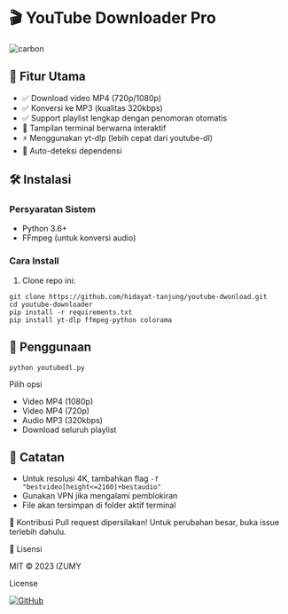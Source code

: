# 🎬 YouTube Downloader Pro
![carbon](https://github.com/user-attachments/assets/d49c1a6e-e8a7-470e-aac5-91eef25785e8)

## 🌟 Fitur Utama
- ✅ Download video MP4 (720p/1080p)
- ✅ Konversi ke MP3 (kualitas 320kbps)
- ✅ Support playlist lengkap dengan penomoran otomatis
- 🎨 Tampilan terminal berwarna interaktif
- ⚡ Menggunakan yt-dlp (lebih cepat dari youtube-dl)
- 📁 Auto-deteksi dependensi

## 🛠 Instalasi

### Persyaratan Sistem
- Python 3.6+
- FFmpeg (untuk konversi audio)

### Cara Install
1. Clone repo ini:
```console
git clone https://github.com/hidayat-tanjung/youtube-dwonload.git
cd youtube-downloader
pip install -r requirements.txt
pip install yt-dlp ffmpeg-python colorama
```

## 🚀 Penggunaan
```console
python youtubedl.py
```
Pilih opsi 
* Video MP4 (1080p)
* Video MP4 (720p)
* Audio MP3 (320kbps)
* Download seluruh playlist

## 📝 Catatan
* Untuk resolusi 4K, tambahkan flag `-f "bestvideo[height<=2160]+bestaudio"`
* Gunakan VPN jika mengalami pemblokiran
* File akan tersimpan di folder aktif terminal

🤝 Kontribusi
Pull request dipersilakan! Untuk perubahan besar, buka issue terlebih dahulu.

📜 Lisensi

MIT © 2023 IZUMY

License 

[![GitHub](https://img.shields.io/badge/GitHub-View_Project-blue?logo=github)](https://github.com/hidayat-tanjung/youtube-dwonload/)
